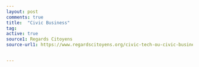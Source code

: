 ```yaml
---
layout: post
comments: true
title:  "Civic Business"
tag:
active: true
source1: Regards Citoyens
source-url1: https://www.regardscitoyens.org/civic-tech-ou-civic-business-le-numerique-ne-pourra-pas-aider-la-democratie-sans-en-adopter-les-fondements/


---
```

